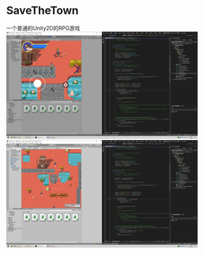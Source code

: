 # SaveTheTown
 一个普通的Unity2D的RPG游戏
![示例图片1](https://github.com/NeverGiveUpToStudy/SaveTheTown/blob/main/Pic_1.png)
![示例图片2](https://github.com/NeverGiveUpToStudy/SaveTheTown/raw/main/Pic_2.png)
